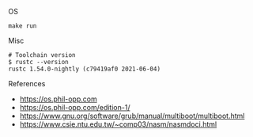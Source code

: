 OS

```
make run
```

Misc

```
# Toolchain version
$ rustc --version
rustc 1.54.0-nightly (c79419af0 2021-06-04)
```

References

- https://os.phil-opp.com
- https://os.phil-opp.com/edition-1/
- https://www.gnu.org/software/grub/manual/multiboot/multiboot.html
- https://www.csie.ntu.edu.tw/~comp03/nasm/nasmdoci.html
